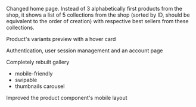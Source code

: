 Changed home page. Instead of 3 alphabetically first products from the shop, it shows a list of 5 collections from the shop (sorted by ID, should be equivalent to the order of creation) with respective best sellers from these collections.

Product's variants preview with a hover card

Authentication, user session management and an account page

Completely rebuilt gallery

- mobile-friendly
- swipable
- thumbnails carousel

Improved the product component's mobile layout
